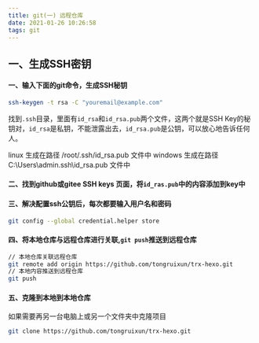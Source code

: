 ```yaml
---
title: git(一) 远程仓库
date: 2021-01-26 10:26:58
tags: git
---
```


## 一、生成SSH密钥
#### 一、输入下面的git命令，生成SSH秘钥
```bash
ssh-keygen -t rsa -C "youremail@example.com"
```
找到`.ssh`目录，里面有`id_rsa`和`id_rsa.pub`两个文件，这两个就是SSH Key的秘钥对，`id_rsa`是私钥，不能泄露出去，`id_rsa.pub`是公钥，可以放心地告诉任何人。

linux   生成在路径 /root/.ssh/id_rsa.pub  文件中
windows 生成在路径 C:\Users\admin\.ssh\id_rsa.pub 文件中

<!--more-->

#### 二、找到github或gitee  SSH keys 页面，将`id_ras.pub`中的内容添加到key中

#### 三、解决配置ssh公钥后，每次都要输入用户名和密码

```bash
git config --global credential.helper store
```

#### 四、将本地仓库与远程仓库进行关联,`git push`推送到远程仓库

```bash
// 本地仓库关联远程仓库
git remote add origin https://github.com/tongruixun/trx-hexo.git
// 本地内容推送到远程仓库
git push
```

#### 五、克隆到本地到本地仓库

如果需要再另一台电脑上或另一个文件夹中克隆项目

```bash
git clone https://github.com/tongruixun/trx-hexo.git
```
